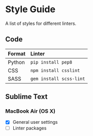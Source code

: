 Style Guide
===========
A list of styles for different linters.

Code
----
 Format | Linter
:-------|:-----------------------
 Python | `pip install pep8`
 CSS    | `npm install csslint`
 SASS   | `gem install scss-lint`


Sublime Text
------------
### MacBook Air (OS X) ###
- [x] General user settings
- [ ] Linter packages
